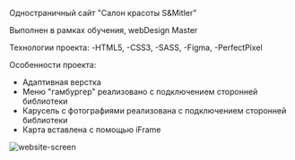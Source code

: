 Одностраничный сайт "Салон красоты S&Mitler"

Выполнен в рамках обучения, webDesign Master

Технологии проекта:
-HTML5,
-CSS3,
-SASS,
-Figma,
-PerfectPixel

Особенности проекта:
- Адаптивная верстка
- Меню "гамбургер" реализовано с подключением сторонней библиотеки
- Карусель с фотографиями реализована с подключением сторонней библиотеки
- Карта вставлена с помощью iFrame

<img src="./images/readme/website-screen.png" alt="website-screen">